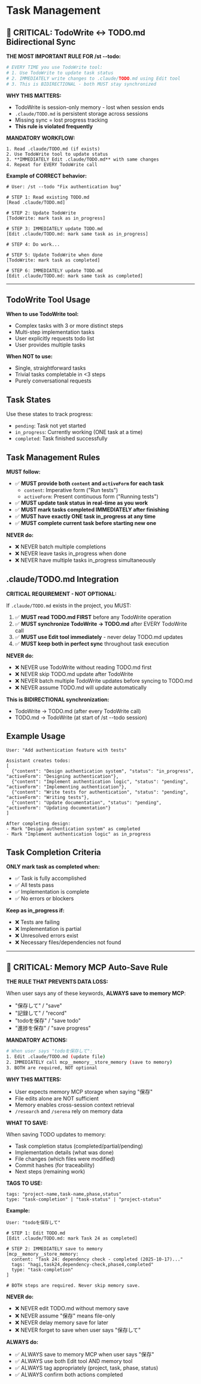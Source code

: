 # Task Management

## 🚨 CRITICAL: TodoWrite ↔ TODO.md Bidirectional Sync

**THE MOST IMPORTANT RULE FOR /st --todo:**

```bash
# EVERY TIME you use TodoWrite tool:
# 1. Use TodoWrite to update task status
# 2. IMMEDIATELY write changes to .claude/TODO.md using Edit tool
# 3. This is BIDIRECTIONAL - both MUST stay synchronized
```

**WHY THIS MATTERS:**
- TodoWrite is session-only memory - lost when session ends
- `.claude/TODO.md` is persistent storage across sessions
- Missing sync = lost progress tracking
- **This rule is violated frequently**

**MANDATORY WORKFLOW:**
```
1. Read .claude/TODO.md (if exists)
2. Use TodoWrite tool to update status
3. **IMMEDIATELY Edit .claude/TODO.md** with same changes
4. Repeat for EVERY TodoWrite call
```

**Example of CORRECT behavior:**
```
# User: /st --todo "Fix authentication bug"

# STEP 1: Read existing TODO.md
[Read .claude/TODO.md]

# STEP 2: Update TodoWrite
[TodoWrite: mark task as in_progress]

# STEP 3: IMMEDIATELY update TODO.md
[Edit .claude/TODO.md: mark same task as in_progress]

# STEP 4: Do work...

# STEP 5: Update TodoWrite when done
[TodoWrite: mark task as completed]

# STEP 6: IMMEDIATELY update TODO.md
[Edit .claude/TODO.md: mark same task as completed]
```

---

## TodoWrite Tool Usage

**When to use TodoWrite tool:**
- Complex tasks with 3 or more distinct steps
- Multi-step implementation tasks
- User explicitly requests todo list
- User provides multiple tasks

**When NOT to use:**
- Single, straightforward tasks
- Trivial tasks completable in <3 steps
- Purely conversational requests

## Task States

Use these states to track progress:
- `pending`: Task not yet started
- `in_progress`: Currently working (ONE task at a time)
- `completed`: Task finished successfully

## Task Management Rules

**MUST follow:**
- ✅ **MUST provide both `content` and `activeForm` for each task**
  - `content`: Imperative form ("Run tests")
  - `activeForm`: Present continuous form ("Running tests")
- ✅ **MUST update task status in real-time as you work**
- ✅ **MUST mark tasks completed IMMEDIATELY after finishing**
- ✅ **MUST have exactly ONE task in_progress at any time**
- ✅ **MUST complete current task before starting new one**

**NEVER do:**
- ❌ NEVER batch multiple completions
- ❌ NEVER leave tasks in_progress when done
- ❌ NEVER have multiple tasks in_progress simultaneously

## .claude/TODO.md Integration

**CRITICAL REQUIREMENT - NOT OPTIONAL:**

If `.claude/TODO.md` exists in the project, you MUST:

1. ✅ **MUST read TODO.md FIRST** before any TodoWrite operation
2. ✅ **MUST synchronize TodoWrite → TODO.md** after EVERY TodoWrite call
3. ✅ **MUST use Edit tool immediately** - never delay TODO.md updates
4. ✅ **MUST keep both in perfect sync** throughout task execution

**NEVER do:**
- ❌ NEVER use TodoWrite without reading TODO.md first
- ❌ NEVER skip TODO.md update after TodoWrite
- ❌ NEVER batch multiple TodoWrite updates before syncing to TODO.md
- ❌ NEVER assume TODO.md will update automatically

**This is BIDIRECTIONAL synchronization:**
- TodoWrite → TODO.md (after every TodoWrite call)
- TODO.md → TodoWrite (at start of /st --todo session)

## Example Usage

```
User: "Add authentication feature with tests"

Assistant creates todos:
[
  {"content": "Design authentication system", "status": "in_progress", "activeForm": "Designing authentication"},
  {"content": "Implement authentication logic", "status": "pending", "activeForm": "Implementing authentication"},
  {"content": "Write tests for authentication", "status": "pending", "activeForm": "Writing tests"},
  {"content": "Update documentation", "status": "pending", "activeForm": "Updating documentation"}
]

After completing design:
- Mark "Design authentication system" as completed
- Mark "Implement authentication logic" as in_progress
```

## Task Completion Criteria

**ONLY mark task as completed when:**
- ✅ Task is fully accomplished
- ✅ All tests pass
- ✅ Implementation is complete
- ✅ No errors or blockers

**Keep as in_progress if:**
- ❌ Tests are failing
- ❌ Implementation is partial
- ❌ Unresolved errors exist
- ❌ Necessary files/dependencies not found

---

## 🚨 CRITICAL: Memory MCP Auto-Save Rule

**THE RULE THAT PREVENTS DATA LOSS:**

When user says any of these keywords, **ALWAYS save to memory MCP**:
- "保存して" / "save"
- "記録して" / "record"
- "todoを保存" / "save todo"
- "進捗を保存" / "save progress"

**MANDATORY ACTIONS:**

```bash
# When user says "todoを保存して":
1. Edit .claude/TODO.md (update file)
2. IMMEDIATELY call mcp__memory__store_memory (save to memory)
3. BOTH are required, NOT optional
```

**WHY THIS MATTERS:**
- User expects memory MCP storage when saying "保存"
- File edits alone are NOT sufficient
- Memory enables cross-session context retrieval
- `/research` and `/serena` rely on memory data

**WHAT TO SAVE:**

When saving TODO updates to memory:
- Task completion status (completed/partial/pending)
- Implementation details (what was done)
- File changes (which files were modified)
- Commit hashes (for traceability)
- Next steps (remaining work)

**TAGS TO USE:**
```
tags: "project-name,task-name,phase,status"
type: "task-completion" | "task-status" | "project-status"
```

**Example:**
```
User: "todoを保存して"

# STEP 1: Edit TODO.md
[Edit .claude/TODO.md: mark Task 24 as completed]

# STEP 2: IMMEDIATELY save to memory
[mcp__memory__store_memory:
  content: "Task 24: dependency check - completed (2025-10-17)..."
  tags: "hagi,task24,dependency-check,phase4,completed"
  type: "task-completion"
]

# BOTH steps are required. Never skip memory save.
```

**NEVER do:**
- ❌ NEVER edit TODO.md without memory save
- ❌ NEVER assume "保存" means file-only
- ❌ NEVER delay memory save for later
- ❌ NEVER forget to save when user says "保存して"

**ALWAYS do:**
- ✅ ALWAYS save to memory MCP when user says "保存"
- ✅ ALWAYS use both Edit tool AND memory tool
- ✅ ALWAYS tag appropriately (project, task, phase, status)
- ✅ ALWAYS confirm both actions completed
